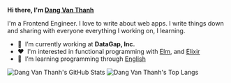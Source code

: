 **Hi there, I'm [Dang Van Thanh](https://dangthanh.org)**

I'm a Frontend Engineer. I love to write about web apps. I write things down and sharing with everyone everything I working on, I learning.

- 🏢 &nbsp;I’m currently working at **DataGap, Inc.**
- ♥️ &nbsp;I'm interested in functional programming with [Elm](https://elm-lang.org/), and [Elixir](https://elixir-lang.org/)
- 🌱 &nbsp;I’m learning programming through [English](https://en.wikipedia.org/wiki/English_language)

![Dang Van Thanh's GitHub Stats](https://github-readme-stats-git-masterrstaa-rickstaa.vercel.app/api?username=dangvanthanh&count_private=true)
![Dang Van Thanh's Top Langs](https://github-readme-stats-git-masterrstaa-rickstaa.vercel.app/api/top-langs/?username=dangvanthanh&layout=compact)
